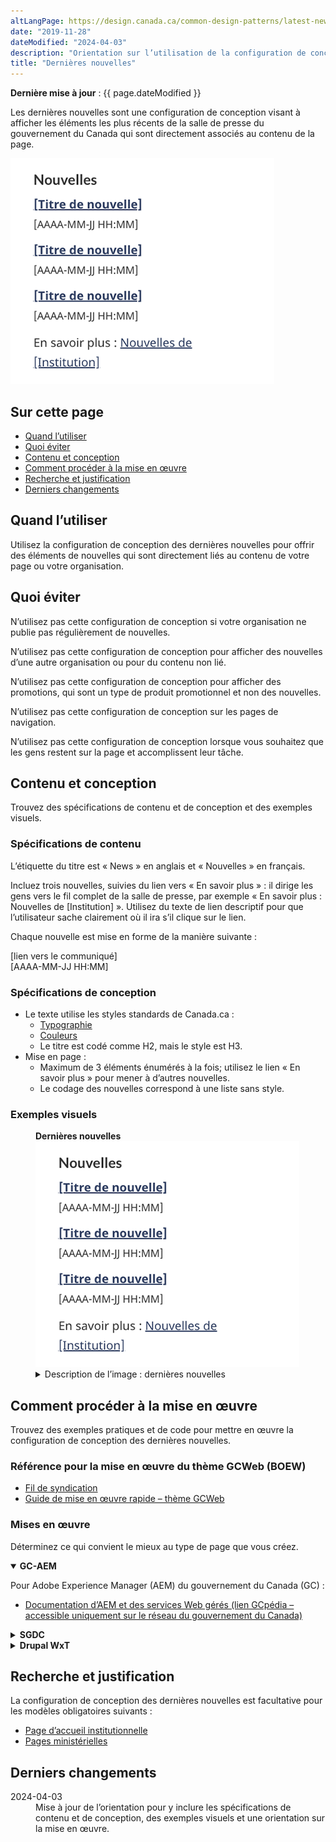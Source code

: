 ```yaml
---
altLangPage: https://design.canada.ca/common-design-patterns/latest-news.html
date: "2019-11-28"
dateModified: "2024-04-03"
description: "Orientation sur l’utilisation de la configuration de conception des dernières nouvelles sur Canada.ca."
title: "Dernières nouvelles"
---
```


<p><strong>Dernière mise à jour</strong>&nbsp;: {{ page.dateModified }}</p>
<p>Les dernières nouvelles sont une configuration de conception visant à afficher les éléments les plus récents de la salle de presse du gouvernement du Canada qui sont directement associés au contenu de la page.</p>
<div class="pattern-demo mrgn-tp-lg mrgn-bttm-xl"><img src="/images/latest-news-fr.png" class="img-responsive" alt="" /></div>
<section>
  <h2>Sur cette page</h2>
  <ul>
    <li><a href="#utiliser">Quand l’utiliser</a></li>
    <li><a href="#eviter">Quoi éviter</a></li>
    <li><a href="#contenu">Contenu et conception</a></li>
    <li><a href="#œuvre">Comment procéder à la mise en œuvre</a></li>
    <li><a href="#recherche">Recherche et justification</a></li>
    <li><a href="#changements">Derniers changements</a></li>
  </ul>
</section>
<section id="utiliser">
  <h2>Quand l’utiliser</h2>
  <p>Utilisez la configuration de conception des dernières nouvelles pour offrir des éléments de nouvelles qui sont directement liés au contenu de votre page ou votre organisation.</p>
</section>
<section id="eviter">
  <h2>Quoi éviter</h2>
  <p>N’utilisez pas cette configuration de conception si votre organisation ne publie pas régulièrement de nouvelles.</p>
  <p>N’utilisez pas cette configuration de conception pour afficher des nouvelles d’une autre organisation ou pour du contenu non lié.</p>
  <p>N’utilisez pas cette configuration de conception pour afficher des promotions, qui sont un type de produit promotionnel et non des nouvelles.</p>
  <p>N’utilisez pas cette configuration de conception sur les pages de navigation.</p>
  <p>N’utilisez pas cette configuration de conception lorsque vous souhaitez que les gens restent sur la page et accomplissent leur tâche.</p>
</section>
<section id="contenu">
  <h2>Contenu et conception</h2>
  <p>Trouvez des spécifications de contenu et de conception et des exemples visuels.</p>
  <h3>Spécifications de contenu</h3>
  <p>L’étiquette du titre est &laquo;&nbsp;News&nbsp;&raquo; en anglais et &laquo;&nbsp;Nouvelles&nbsp;&raquo; en français.</p>
  <p>Incluez trois nouvelles, suivies du lien vers &laquo;&nbsp;En savoir plus&nbsp;&raquo;&nbsp;: il dirige les gens vers le fil complet de la salle de presse, par exemple &laquo;&nbsp;En savoir plus&nbsp;: Nouvelles de [Institution]&nbsp;&raquo;. Utilisez du texte de lien descriptif pour que l’utilisateur sache clairement où il ira s’il clique sur le lien.</p>
  <p>Chaque nouvelle est mise en forme de la manière suivante&nbsp;:</p>
  <p>[lien vers le communiqué]<br>
    [AAAA-MM-JJ HH:MM]</p>
  <h3>Spécifications de conception</h3>
  <ul>
    <li>Le texte utilise les styles standards de Canada.ca&nbsp;:
      <ul>
        <li><a href="/styles/typographie.html">Typographie</a></li>
        <li><a href="/styles/couleurs.html">Couleurs</a></li>
        <li>Le titre est codé comme H2, mais le style est H3.</li>
      </ul>
    </li>
    <li>Mise en page&nbsp;:
      <ul>
        <li>Maximum de 3 éléments énumérés à la fois; utilisez le lien &laquo;&nbsp;En savoir plus&nbsp;&raquo; pour mener à d’autres nouvelles.</li>
        <li>Le codage des nouvelles correspond à une liste sans style.</li>
      </ul>
    </li>
  </ul>
  <h3>Exemples visuels</h3>
  <div class="pattern-demo mrgn-tp-md mrgn-bttm-md">
    <figure class="mrgn-tp-md mrgn-bttm-lg">
      <figcaption><b>Dernières nouvelles</b></figcaption>
      <img src="/images/latest-news-fr.png" class="img-responsive" alt="Configuration de conception des dernières nouvelles. Version texte ci-dessous&nbsp;:" />
      <details>
        <summary class="wb-toggle" data-toggle='{"print":"on"}'>Description de l’image&nbsp;: dernières nouvelles</summary>
        <p>Un en-tête de section, Nouvelles, est suivi de trois liens. Chaque titre de lien est [Titre de la nouvelle]. Sous chaque lien, on trouve un espace réservé pour la date et l’heure, présenté comme AAAA-MM-JJ HH:MM. En dessous de la liste de liens et de dates, on trouve une ligne indiquant En savoir plus&nbsp;: Nouvelles de [Institution].</p>
      </details>
    </figure>
  </div>
</section>
<section id="œuvre">
  <h2>Comment procéder à la mise en œuvre</h2>
  <p>Trouvez des exemples pratiques et de code pour mettre en œuvre la configuration de conception des dernières nouvelles.</p>
  <h3>Référence pour la mise en œuvre du thème GCWeb (BOEW)</h3>
  <ul>
    <li><a href="https://wet-boew.github.io/GCWeb/components/gc-feeds/gc-feeds-fr.html">Fil de syndication</a></li>
    <li><a href="https://wet-boew.github.io/GCWeb/docs/implementing-fr.html">Guide de mise en œuvre rapide – thème GCWeb</a></li>
  </ul>
  <h3>Mises en œuvre</h3>
  <p>Déterminez ce qui convient le mieux au type de page que vous créez.</p>
  <div class="row">
    <div class="col-md-8">
      <div class="wb-tabs mrgn-tp-lg">
        <div class="tabpanels">
          <details id="004" open="open">
            <summary><strong>GC-AEM</strong></summary>
            <p class="mrgn-tp-lg">Pour Adobe Experience Manager (AEM) du gouvernement du Canada (GC)&nbsp;:</p>
            <ul>
              <li><a href="https://www.gcpedia.gc.ca/wiki/Documentation_d%27AEM_sp%C3%A9cifique_au_GC_6.5">Documentation d’AEM et des services Web gérés (lien GCpédia – accessible uniquement sur le réseau du gouvernement du Canada)</a></li>
            </ul>
          </details>
          <details id="005">
            <summary><strong>SGDC</strong></summary>
            <p class="mrgn-tp-lg">Pour la Solution de gabarits à déploiement centralisé (SGDC)&nbsp;:</p>
            <ul>
              <li><a href="https://cenw-wscoe.github.io/sgdc-cdts/docs/index-fr.html">Documentation de la SGDC</a></li>
            </ul>
          </details>
          <details id="006">
            <summary><strong>Drupal WxT</strong></summary>
            <p class="mrgn-tp-lg">Pour Drupal WxT&nbsp;:</p>
            <ul>
              <li><a href="https://drupalwxt.github.io/">Documentation de Drupal WxT</a> (en anglais seulement)</li>
            </ul>
          </details>
        </div>
      </div>
    </div>
  </div>
</section>
<section id="recherche">
  <h2>Recherche et justification</h2>
  <p>La configuration de conception des dernières nouvelles est facultative pour les modèles obligatoires suivants :</p>
  <ul>
    <li><a href="https://conception.canada.ca/modeles-obligatoire/pages-profil-institutionnel.html">Page d’accueil institutionnelle</a></li>
    <li><a href="https://conception.canada.ca/modeles-obligatoire/pages-profil-ministres.html">Pages ministérielles</a></li>
  </ul>
</section>
<section id="changements">
  <h2>Derniers changements</h2>
  <dl class="dl-horizontal">
    <dt>
      <time datetime="2024-04-03" class="link-muted">2024-04-03</time>
    </dt>
    <dd>Mise à jour de l’orientation pour y inclure les spécifications de contenu et de conception, des exemples visuels et une orientation sur la mise en œuvre.</dd>
  </dl>
</section>
